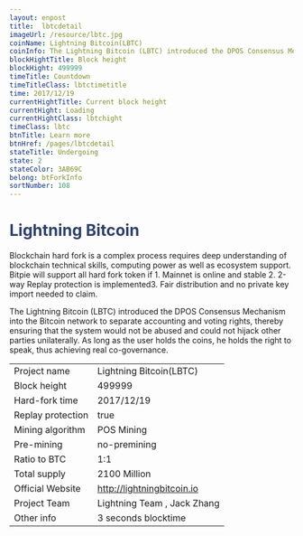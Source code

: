 ```yaml
---
layout: enpost
title:  lbtcdetail
imageUrl: /resource/lbtc.jpg
coinName: Lightning Bitcoin(LBTC)
coinInfo: The Lightning Bitcoin (LBTC) introduced the DPOS Consensus Mechanism into the Bitcoin networ.
blockHightTitle: Block height
blockHight: 499999
timeTitle: Countdown
timeTitleClass: lbtctimetitle
time: 2017/12/19
currentHightTitle: Current block height
currentHight: Loading
currentHightClass: lbtchight
timeClass: lbtc
btnTitle: Learn more
btnHref: /pages/lbtcdetail
stateTitle: Undergoing
state: 2
stateColor: 3AB69C
belong: btForkInfo
sortNumber: 108
---
```

<h1 style="color: #2F416A">Lightning Bitcoin</h1>
<p class="summarytxt">Blockchain hard fork is a complex process requires deep understanding of blockchain technical skills, computing power as well as ecosystem support. Bitpie will support all hard fork token if 1. Mainnet is online and stable 2. 2-way Replay protection is implemented3. Fair distribution and no private key import needed to claim.
</p>
<p>The Lightning Bitcoin (LBTC) introduced the DPOS Consensus Mechanism into the Bitcoin network to separate accounting and voting rights, thereby ensuring that the system would not be abused and could not hijack other parties unilaterally. As long as the user holds the coins, he holds the right to speak, thus achieving real co-governance.
</p>

<table class="center">
  <tbody>
    <tr>
        <td class="tablehalf">Project name</td>
        <td class="tablehalf">Lightning Bitcoin(LBTC)</td>
    </tr>
    <tr>
        <td>Block height</td>
        <td>499999</td>
    </tr>
    <tr>
        <td>Hard-fork time</td>
        <td>2017/12/19</td>
    </tr>
    <tr>
        <td>Replay protection</td>
        <td>true</td>
    </tr>
    <tr>
        <td>Mining algorithm</td>
        <td>POS Mining</td>
    </tr>
    <tr>
        <td>Pre-mining</td>
        <td>no-premining</td>
    </tr>
    <tr>
        <td>Ratio to BTC</td>
        <td>1:1</td>
    </tr>
    <tr>
        <td>Total supply</td>
        <td>2100 Million</td>
    </tr>
    <tr>
        <td>Official Website</td>
        <td><a href="http://lightningbitcoin.io/" target="_blank">http://lightningbitcoin.io</a></td>
    </tr>
    <tr>
        <td>Project Team</td>
        <td>Lightning Team , Jack Zhang</td>
    </tr>
    <tr>
        <td>Other info</td>
        <td>3 seconds blocktime</td>
    </tr>
  </tbody>
</table>